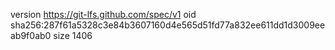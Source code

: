 version https://git-lfs.github.com/spec/v1
oid sha256:287f61a5328c3e84b3607160d4e565d51fd77a832ee611dd1d3009eeab9f0ab0
size 1406
